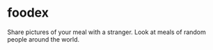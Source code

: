 foodex
======

Share pictures of your meal with a stranger. Look at meals of random people around the world.